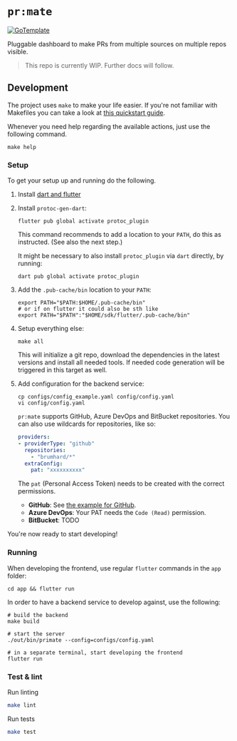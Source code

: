 # `pr:mate`

[![GoTemplate](https://img.shields.io/badge/go/template-black?logo=go)](https://github.com/SchwarzIT/go-template)

Pluggable dashboard to make PRs from multiple sources on multiple repos visible.

> This repo is currently WIP. Further docs will follow.

## Development

The project uses `make` to make your life easier. If you're not familiar with
Makefiles you can take a look at [this quickstart guide](https://makefiletutorial.com).

Whenever you need help regarding the available actions, just use the following
command.

```shell
make help
```

### Setup

To get your setup up and running do the following.

1. Install [dart and flutter](https://docs.flutter.dev/get-started/install)
2. Install `protoc-gen-dart`:

   ```shell
   flutter pub global activate protoc_plugin
   ```
   
   This command recommends to add a location to your `PATH`, do this as
   instructed. (See also the next step.)

   It might be necessary to also install `protoc_plugin` via `dart` directly, by
   running:

   ```shell
   dart pub global activate protoc_plugin
   ```
  
3. Add  the `.pub-cache/bin` location to your `PATH`:

   ```shell
   export PATH="$PATH:$HOME/.pub-cache/bin"
   # or if on flutter it could also be sth like
   export PATH="$PATH":"$HOME/sdk/flutter/.pub-cache/bin"
   ```

4. Setup everything else:

   ```shell
   make all
   ```

   This will initialize a git repo, download the dependencies in the latest
   versions and install all needed tools. If needed code generation will be
   triggered in this target as well.

5. Add configuration for the backend service:

   ```shell
   cp configs/config_example.yaml config/config.yaml
   vi config/config.yaml
   ```

   `pr:mate` supports GitHub, Azure DevOps and BitBucket repositories. You can
   also use wildcards for repositories, like so:

   ```yaml
   providers:
   - providerType: "github"
     repositories:
       - "brumhard/*"
     extraConfig:
       pat: "xxxxxxxxxx"
   ```

   The `pat` (Personal Access Token) needs to be created with the correct
   permissions.
   
   * **GitHub**: See [the example for GitHub](./docs/img/github_token.png).
   * **Azure DevOps**: Your PAT needs the `Code (Read)` permission.
   * **BitBucket**: TODO

You're now ready to start developing!

### Running

When developing the frontend, use regular `flutter` commands in the `app`
folder:

```shell
cd app && flutter run
```

In order to have a backend service to develop against, use the following:

```shell
# build the backend
make build

# start the server
./out/bin/primate --config=configs/config.yaml

# in a separate terminal, start developing the frontend
flutter run
```

### Test & lint

Run linting

```bash
make lint
```

Run tests

```bash
make test
```
